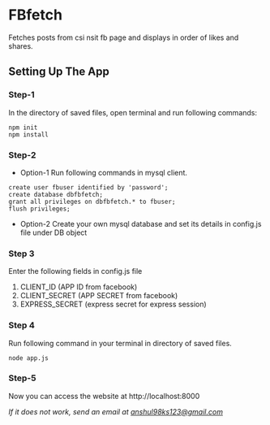 # FBfetch
Fetches posts from csi nsit fb page and displays in order of likes and shares.

## Setting Up The App

### Step-1
In the directory of saved files, open terminal and run following commands: 
```
npm init
npm install
```

### Step-2
* Option-1
Run following commands in mysql client.
```
create user fbuser identified by 'password';
create database dbfbfetch;
grant all privileges on dbfbfetch.* to fbuser;
flush privileges;
```
* Option-2
Create your own mysql database and set its details in config.js file under DB object

### Step 3
Enter the following fields in config.js file
1. CLIENT_ID (APP ID from facebook)
2. CLIENT_SECRET (APP SECRET from facebook)
3. EXPRESS_SECRET (express secret for express session)

### Step 4
Run following command in your terminal in directory of saved files.
```
node app.js
```

### Step-5
Now you can access the website at http://localhost:8000

*If it does not work, send an email at anshul98ks123@gmail.com*
